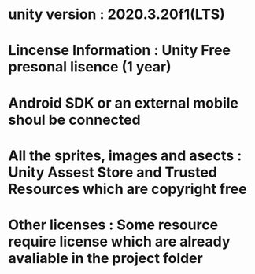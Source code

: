 # unity version : 2020.3.20f1(LTS)

# Lincense Information : Unity Free presonal lisence (1 year) 

# Android SDK or an external mobile shoul be connected

# All the sprites, images and asects : Unity Assest Store and Trusted Resources which are copyright free 

# Other licenses : Some resource require license which are already avaliable in the project folder

